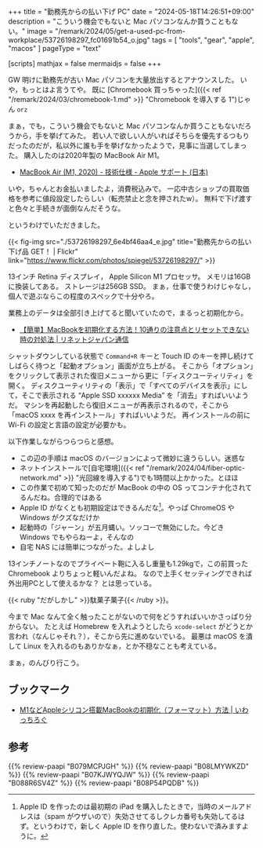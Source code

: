 +++
title = "勤務先からの払い下げ PC"
date =  "2024-05-18T14:26:51+09:00"
description = "こういう機会でもないと Mac パソコンなんか買うこともない。"
image = "/remark/2024/05/get-a-used-pc-from-workplace/53726198297_fc01691b54_o.jpg"
tags = [ "tools", "gear", "apple", "macos" ]
pageType = "text"

[scripts]
  mathjax = false
  mermaidjs = false
+++

GW 明けに勤務先が古い Mac パソコンを大量放出するとアナウンスした。
いや，もっとはよ言うてや。
既に [Chromebook 買っちゃった]({{< ref "/remark/2024/03/chromebook-1.md" >}} "Chromebook を導入する 1")じゃん `orz`

まぁ，でも，こういう機会でもないと Mac パソコンなんか買うこともないだろうから，手を挙げてみた。
若い人で欲しい人がいればそちらを優先するつもりだったのだが，私以外に誰も手を挙げなかったようで，見事に当選してしまった。
購入したのは2020年製の MacBook Air M1。

- [MacBook Air (M1, 2020) - 技術仕様 - Apple サポート (日本)](https://support.apple.com/ja-jp/111883)

いや，ちゃんとお金払いましたよ，消費税込みで。
一応中古ショップの買取価格を参考に値段設定したらしい（転売禁止と念を押されたw）。
無料で下げ渡すと色々と手続きが面倒なんだそうな。

というわけでいただきました。

{{< fig-img src="./53726198297_6e4bf46aa4_e.jpg" title="勤務先からの払い下げ品 GET！ | Flickr" link="https://www.flickr.com/photos/spiegel/53726198297/" >}}

13インチ Retina ディスプレイ， Apple Silicon M1 プロセッサ。
メモリは16GBに換装してある。
ストレージは256GB SSD。
まぁ，仕事で使うわけじゃなし，個人で遊ぶならこの程度のスペックで十分やろ。

業務上のデータは全部引き上げてると聞いていたので，まるっと初期化から。

- [【簡単】MacBookを初期化する方法！10通りの注意点とリセットできない時の対処法 | リネットジャパン通信](https://www.renet.jp/media/macbook-initialization/)

シャットダウンしている状態で `Command+R` キーと Touch ID のキーを押し続けてしばらく待つと「起動オプション」画面が立ち上がる。
そこから「オプション」をクリックして表示された復旧メニューから更に「ディスクユーティリティ」を開く。
ディスクユーティリティの「表示」で「すべてのデバイスを表示」にして，そこで表示される “Apple SSD xxxxxx Media” を「消去」すればいいようだ。
マシンを再起動したら復旧メニューが再表示されるので，そこから「macOS xxxx を再インストール」すればいいようだ。
再インストールの前に Wi-Fi の設定と言語の設定が必要かも。

以下作業しながらつらつらと感想。

- この辺の手順は macOS のバージョンによって微妙に違うらしい。迷惑な
- ネットインストールで[自宅環境]({{< ref "/remark/2024/04/fiber-optic-network.md" >}} "光回線を導入する")でも1時間以上かかった。とほほ
- この作業で初めて知ったのだが MacBook の中の OS ってコンテナ化されてるんだね。合理的ではある
- Apple ID がなくとも初期設定はできるんだな[^ai1]。やっぱ ChromeOS や Windows がクズなだけか
- 起動時の「ジャーン」が五月蝿い。ソッコーで無効にした。今どき Windows でもやらねーよ，そんなの
- 自宅 NAS には簡単につながった。よしよし

[^ai1]: Apple ID を作ったのは最初期の iPad を購入したときで，当時のメールアドレスは（spam がウザいので）失効させてるしクレカ番号も失効してるはず。というわけで，新しく Apple ID を作り直した。使わないで済みますように。

13インチノートなのでプライベート鞄に入るし重量も1.29kgで，この前買った Chromebook よりちょっと軽いんだよね。
なので上手くセッティングできれば外出用PCとして使えるかな？ とは思っている。

{{< ruby "だがしかし" >}}駄菓子菓子{{< /ruby >}}。

今まで Mac なんて全く触ったことがないので何をどうすればいいかさっぱり分からない。
たとえば Homebrew を入れようとしたら `xcode-select` がどうとか言われ（なんじゃそれ？），そこから先に進めないでいる。
最悪は macOS を潰して Linux を入れるのもありかなぁ，とか不穏なことも考えている。

まぁ，のんびり行こう。

## ブックマーク

- [M1などAppleシリコン搭載MacBookの初期化（フォーマット）方法 | いわっちろぐ](https://iwatti.com/format-applesilicon-macbook/)

## 参考

{{% review-paapi "B079MCPJGH" %}} <!-- カメラ 目隠し シャッター -->
{{% review-paapi "B08LMYWKZD" %}} <!-- Bluetooth 無線静音マウス -->
{{% review-paapi "B07KJWYQJW" %}} <!-- ANKER PowerExpand USB メディアハブ -->
{{% review-paapi "B088R6SV4Z" %}} <!-- ANKER 充電器 Power Delivery (PD) 対応。65W -->
{{% review-paapi "B08P54PQDB" %}} <!-- メッセンジャーバッグ -->
